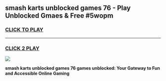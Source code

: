 
## smash karts unblocked games 76 - Play Unblocked Gmaes & Free #5wopm
<h3>
<a href="https://news.freeplayer.one?title=smash_karts_unblocked_games_76&ref=24F">CLICK TO PLAY</a></h3>
<hr>

<h3>
<a href="https://news.freeplayer.one?title=smash_karts_unblocked_games_76&ref=24F">CLICK 2 PLAY</a>
  
</h3>

<a href="https://news.freeplayer.one?title=smash_karts_unblocked_games_76&ref=24F/"><img src="https://clearcache.store/games.png"></a>


**smash karts unblocked games 76 games unblocked: Your Gateway to Fun and Accessible Online Gaming**
